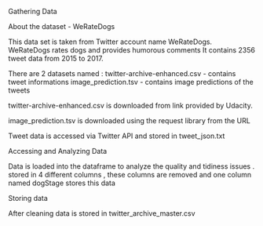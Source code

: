 Gathering Data

About the dataset - WeRateDogs

This data set is taken from Twitter account name WeRateDogs. WeRateDogs rates dogs and provides humorous comments It contains 2356 tweet data from 2015 to 2017.

There are 2 datasets named :
twitter-archive-enhanced.csv - contains tweet informations 
image_prediction.tsv - contains image predictions of the tweets

twitter-archive-enhanced.csv is downloaded from link provided by Udacity.

image_prediction.tsv is downloaded using the request library from the URL 

Tweet data is accessed via Twitter API and stored in tweet_json.txt

Accessing and Analyzing Data

Data is loaded into the dataframe to analyze the quality and tidiness issues . 
stored in 4 different columns , these columns are removed and one column named dogStage stores this data


Storing data 

After cleaning data is stored in twitter_archive_master.csv
